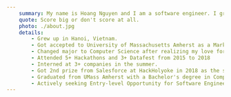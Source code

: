 ```yaml
---
    summary: My name is Hoang Nguyen and I am a software engineer. I grew up in Hanoi, Vietnam and graduated with a Bachelor's degree in Computer Science from University of Massachusetts Amherst in 2019. I consider myself to be an ambitious and driven adventurer. With my passion for technology, I am working hard towards my goals that is to create useful and game-changing products to improve your life.
    quote: Score big or don't score at all.
    photo: ./about.jpg
    details:
        - Grew up in Hanoi, Vietnam.
        - Got accepted to University of Massachusetts Amherst as a Marketing Major in 2015.
        - Changed major to Computer Science after realizing my love for science.
        - Attended 5+ Hackathons and 3+ Datafest from 2015 to 2018
        - Interned at 3+ companies in the summer.
        - Got 2nd prize from Salesforce at HackHolyoke in 2018 as the second best projects for social use.
        - Graduated from UMass Amherst with a Bachelor's degree in Computer Science. 
        - Actively seeking Entry-level Opportunity for Software Engineer. 
---
```

